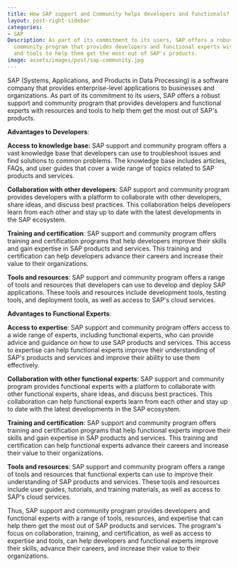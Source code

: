 ```yaml
---
title: How SAP support and Community helps developers and functionals?
layout: post-right-sidebar
categories:
- SAP
Description: As part of its commitment to its users, SAP offers a robust support and
  community program that provides developers and functional experts with resources
  and tools to help them get the most out of SAP's products.
image: assets/images/post/sap-community.jpg
---
```


SAP (Systems, Applications, and Products in Data Processing) is a software company that provides enterprise-level applications to businesses and organizations. As part of its commitment to its users, SAP offers a robust support and community program that provides developers and functional experts with resources and tools to help them get the most out of SAP's products.

**Advantages to Developers**:

**Access to knowledge base:** SAP support and community program offers a vast knowledge base that developers can use to troubleshoot issues and find solutions to common problems. The knowledge base includes articles, FAQs, and user guides that cover a wide range of topics related to SAP products and services.

**Collaboration with other developers**: SAP support and community program provides developers with a platform to collaborate with other developers, share ideas, and discuss best practices. This collaboration helps developers learn from each other and stay up to date with the latest developments in the SAP ecosystem.

**Training and certification**: SAP support and community program offers training and certification programs that help developers improve their skills and gain expertise in SAP products and services. This training and certification can help developers advance their careers and increase their value to their organizations.

**Tools and resources**: SAP support and community program offers a range of tools and resources that developers can use to develop and deploy SAP applications. These tools and resources include development tools, testing tools, and deployment tools, as well as access to SAP's cloud services.

**Advantages to Functional Experts**:

**Access to expertise**: SAP support and community program offers access to a wide range of experts, including functional experts, who can provide advice and guidance on how to use SAP products and services. This access to expertise can help functional experts improve their understanding of SAP's products and services and improve their ability to use them effectively.

**Collaboration with other functional experts**: SAP support and community program provides functional experts with a platform to collaborate with other functional experts, share ideas, and discuss best practices. This collaboration can help functional experts learn from each other and stay up to date with the latest developments in the SAP ecosystem.

**Training and certification**: SAP support and community program offers training and certification programs that help functional experts improve their skills and gain expertise in SAP products and services. This training and certification can help functional experts advance their careers and increase their value to their organizations.

**Tools and resources**: SAP support and community program offers a range of tools and resources that functional experts can use to improve their understanding of SAP products and services. These tools and resources include user guides, tutorials, and training materials, as well as access to SAP's cloud services.

Thus, SAP support and community program provides developers and functional experts with a range of tools, resources, and expertise that can help them get the most out of SAP products and services. The program's focus on collaboration, training, and certification, as well as access to expertise and tools, can help developers and functional experts improve their skills, advance their careers, and increase their value to their organizations.
